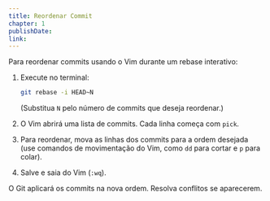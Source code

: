 ```yaml
---
title: Reordenar Commit
chapter: 1
publishDate: 
link: 
---
```


Para reordenar commits usando o Vim durante um rebase interativo:

1. Execute no terminal:
  
    ```bash
    git rebase -i HEAD~N
    ```
  
    (Substitua `N` pelo número de commits que deseja reordenar.)

2. O Vim abrirá uma lista de commits. Cada linha começa com `pick`.

3. Para reordenar, mova as linhas dos commits para a ordem desejada (use comandos de movimentação do Vim, como `dd` para cortar e `p` para colar).

4. Salve e saia do Vim (`:wq`).

O Git aplicará os commits na nova ordem. Resolva conflitos se aparecerem.
